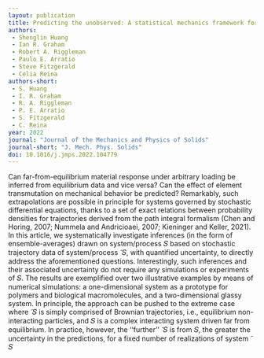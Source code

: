 ```yaml
---
layout: publication
title: Predicting the unobserved: A statistical mechanics framework for non-equilibrium material response with quantified uncertainty
authors:
 - Shenglin Huang
 - Ian R. Graham
 - Robert A. Riggleman
 - Paulo E. Arratio
 - Steve Fitzgerald 
 - Celia Reina
authors-short:
 - S. Huang
 - I. R. Graham
 - R. A. Riggleman
 - P. E. Arratio
 - S. Fitzgerald 
 - C. Reina
year: 2022
journal: "Journal of the Mechanics and Physics of Solids"
journal-short: "J. Mech. Phys. Solids"
doi: 10.1016/j.jmps.2022.104779
---
```

Can far-from-equilibrium material response under arbitrary loading be inferred from equilibrium
data and vice versa? Can the effect of element transmutation on mechanical behavior be
predicted? Remarkably, such extrapolations are possible in principle for systems governed
by stochastic differential equations, thanks to a set of exact relations between probability
densities for trajectories derived from the path integral formalism (Chen and Horing, 2007;
Nummela and Andricioaei, 2007; Kieninger and Keller, 2021). In this article, we systematically
investigate inferences (in the form of ensemble-averages) drawn on system/process 𝑆 based on
stochastic trajectory data of system/process ̃ 𝑆, with quantified uncertainty, to directly address
the aforementioned questions. Interestingly, such inferences and their associated uncertainty do
not require any simulations or experiments of 𝑆. The results are exemplified over two illustrative
examples by means of numerical simulations: a one-dimensional system as a prototype for
polymers and biological macromolecules, and a two-dimensional glassy system. In principle,
the approach can be pushed to the extreme case where ̃ 𝑆 is simply comprised of Brownian
trajectories, i.e., equilibrium non-interacting particles, and 𝑆 is a complex interacting system
driven far from equilibrium. In practice, however, the ‘‘further’’ ̃ 𝑆 is from 𝑆, the greater the
uncertainty in the predictions, for a fixed number of realizations of system ̃ 𝑆
